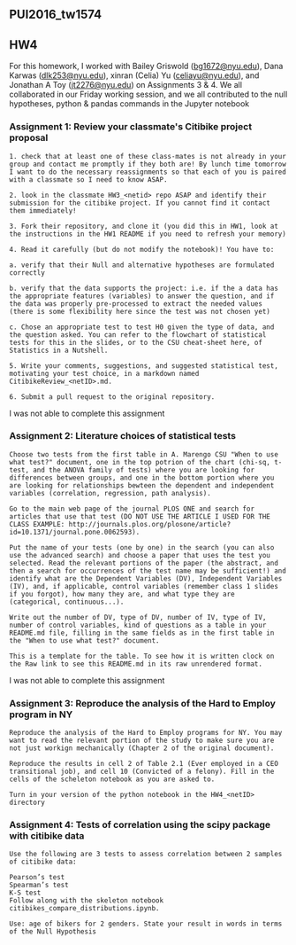 ## PUI2016_tw1574
## HW4
For this homework, I worked with Bailey Griswold (bg1672@nyu.edu), Dana Karwas (dlk253@nyu.edu), xinran (Celia) Yu (celiayu@nyu.edu), and Jonathan A Toy (jt2276@nyu.edu) on Assignments 3 & 4.  We all collaborated in our Friday working session, and we all contributed to the null hypotheses, python & pandas commands in the Jupyter notebook

### Assignment 1: Review your classmate's Citibike project proposal

```
1. check that at least one of these class-mates is not already in your group and contact me promptly if they both are! By lunch time tomorrow I want to do the necessary reassignments so that each of you is paired with a classmate so I need to know ASAP.

2. look in the classmate HW3_<netid> repo ASAP and identify their submission for the citibike project. If you cannot find it contact them immediately!

3. Fork their repository, and clone it (you did this in HW1, look at the instructions in the HW1 README if you need to refresh your memory)

4. Read it carefully (but do not modify the notebook)! You have to:

a. verify that their Null and alternative hypotheses are formulated correctly

b. verify that the data supports the project: i.e. if the a data has the appropriate features (variables) to answer the question, and if the data was properly pre-processed to extract the needed values (there is some flexibility here since the test was not chosen yet)

c. Chose an appropriate test to test H0 given the type of data, and the question asked. You can refer to the flowchart of statistical tests for this in the slides, or to the CSU cheat-sheet here, of Statistics in a Nutshell.

5. Write your comments, suggestions, and suggested statistical test, motivating your test choice, in a markdown named CitibikeReview_<netID>.md.

6. Submit a pull request to the original repository.

```

I was not able to complete this assignment

### Assignment 2: Literature choices of statistical tests

```
Choose two tests from the first table in A. Marengo CSU "When to use what test?" document, one in the top potrion of the chart (chi-sq, t-test, and the ANOVA family of tests) where you are looking for differences between groups, and one in the bottom portion where you are looking for relationships bewteen the dependent and independent variables (correlation, regression, path analysis).

Go to the main web page of the journal PLOS ONE and search for articles that use that test (DO NOT USE THE ARTICLE I USED FOR THE CLASS EXAMPLE: http://journals.plos.org/plosone/article?id=10.1371/journal.pone.0062593).

Put the name of your tests (one by one) in the search (you can also use the advanced search) and choose a paper that uses the test you selected. Read the relevant portions of the paper (the abstract, and then a search for occurrences of the test name may be sufficient!) and identify what are the Dependent Variables (DV), Independent Variables (IV), and, if applicable, control variables (remember class 1 slides if you forgot), how many they are, and what type they are (categorical, continuous...).

Write out the number of DV, type of DV, number of IV, type of IV, number of control variables, kind of questions as a table in your README.md file, filling in the same fields as in the first table in the "When to use what test?" document.

This is a template for the table. To see how it is written clock on the Raw link to see this README.md in its raw unrendered format.
```

I was not able to complete this assignment

### Assignment 3: Reproduce the analysis of the Hard to Employ program in NY

```
Reproduce the analysis of the Hard to Employ programs for NY. You may want to read the relevant portion of the study to make sure you are not just workign mechanically (Chapter 2 of the original document).

Reproduce the results in cell 2 of Table 2.1 (Ever employed in a CEO transitional job), and cell 10 (Convicted of a felony). Fill in the cells of the scheleton notebook as you are asked to.

Turn in your version of the python notebook in the HW4_<netID> directory
```

### Assignment 4: Tests of correlation using the scipy package with citibike data

```
Use the following are 3 tests to assess correlation between 2 samples of citibike data:

Pearson’s test
Spearman’s test
K-S test
Follow along with the skeleton notebook citibikes_compare_distributions.ipynb.

Use: age of bikers for 2 genders. State your result in words in terms of the Null Hypothesis
```
